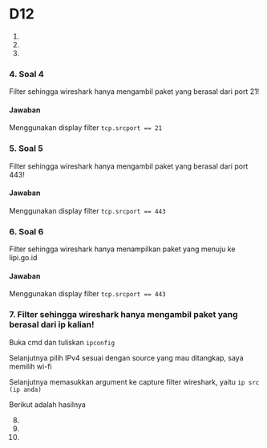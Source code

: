 # D12

1.
2.
3.
### 4. Soal 4
Filter sehingga wireshark hanya mengambil paket yang berasal dari port 21!

#### Jawaban

Menggunakan display filter `tcp.srcport == 21`

### 5. Soal 5
Filter sehingga wireshark hanya mengambil paket yang berasal dari port 443!

#### Jawaban

Menggunakan display filter `tcp.srcport == 443`

### 6. Soal 6
Filter sehingga wireshark hanya menampilkan paket yang menuju ke lipi.go.id
#### Jawaban

Menggunakan display filter `tcp.srcport == 443`

### 7. Filter sehingga wireshark hanya mengambil paket yang berasal dari ip kalian!

Buka cmd dan tuliskan ` ipconfig ` 
[](https://github.com/godlixe/Jarkom-Modul-01-D12-2022/blob/master/pic/pic1.png)

Selanjutnya pilih IPv4 sesuai dengan source yang mau ditangkap, saya memilih wi-fi
[](https://github.com/godlixe/Jarkom-Modul-01-D12-2022/blob/master/pic/pic2.png)

Selanjutnya memasukkan argument ke capture filter wireshark, yaitu ` ip src (ip anda) `
[](https://github.com/godlixe/Jarkom-Modul-01-D12-2022/blob/master/pic/pic3.png)

Berikut adalah hasilnya
[](https://github.com/godlixe/Jarkom-Modul-01-D12-2022/blob/master/pic/pic4.png)

8.
9.
10.
